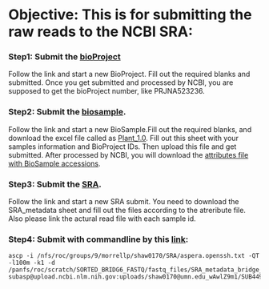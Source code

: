 # Objective: This is for submitting the raw reads to the NCBI SRA:


### Step1: Submit the [bioProject](https://submit.ncbi.nlm.nih.gov/subs/bioproject/)
Follow the link and start a new BioProject. Fill out the required blanks and submitted. Once you get submitted and processed by NCBI, you are supposed to get the bioProject number, like PRJNA523236.

### Step2: Submit the [biosample](https://submit.ncbi.nlm.nih.gov/subs/biosample/).
Follow the link and start a new BioSample.Fill out the required blanks, and download the excel file called as [Plant_1.0](). Fill out this sheet with your samples information and BioProject IDs. Then upload this file and get submitted. After processed by NCBI, you will download the [attributes file with BioSample accessions]().

### Step3: Submit the [SRA](https://submit.ncbi.nlm.nih.gov/subs/sra/).
Follow the link and start a new SRA submit. You need to download the SRA_metadata sheet and fill out the files according to the atreribute file. Also please link the actural read file with each sample id.

### Step4: Submit with commandline by this [link](https://www.ncbi.nlm.nih.gov/genbank/preloadfiles/):

```
ascp -i /nfs/roc/groups/9/morrellp/shaw0170/SRA/aspera.openssh.txt -QT -l100m -k1 -d /panfs/roc/scratch/SORTED_BRIDG6_FASTQ/fastq_files/SRA_metadata_bridge_6_group_6/*.fastq subasp@upload.ncbi.nlm.nih.gov:uploads/shaw0170@umn.edu_wAwlZ9m1/SUB4498108
```
